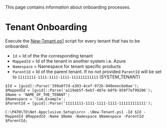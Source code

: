 This page contains information about onboarding processes.

# Tenant Onboarding

Execute the [New-Tenant.ps1](https://github.com/Appclusive/Net.Appclusive.Setup/blob/develop/src/New-Tenant.ps1) script for every tenant that has to be onboarded.

* `Id` = Id of the the corresponding tenant
* `MappedId` = Id of the tenant in another system i.e. Azure
* `Namespace` = Namespace for tenant specific products
* `ParentId` = Id of the parent tenant. If no not provided `ParentId` will be set to `11111111-1111-1111-1111-111111111111` (SYSTEM_TENANT)

```
$Id = [guid]::Parse('399a077d-a303-4cef-972b-940eeec6e0ae');
$MappedId = [guid]::Parse('a119eb5f-6eb7-487e-b8f8-959f7ef99206');
$Name = 'NAME_OF_THE_TENANT';
$Namespace = 'Com.Example';
$ParentId = [guid]::Parse('11111111-1111-1111-1111-111111111111');

C:\PATH\TO\Net.Appclusive.Setup\src> .\New-Tenant.ps1 -Id $Id -MappedId $MappedId -Name $Name -Namespace $Namespace -ParentId $ParentId;
```
